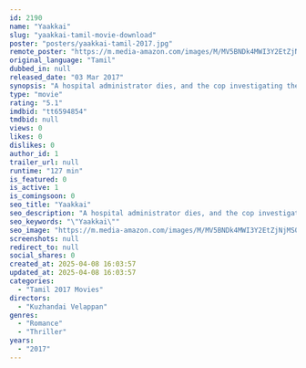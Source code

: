```yaml
---
id: 2190
name: "Yaakkai"
slug: "yaakkai-tamil-movie-download"
poster: "posters/yaakkai-tamil-2017.jpg"
remote_poster: "https://m.media-amazon.com/images/M/MV5BNDk4MWI3Y2EtZjNjMS00MGYwLWE1MjAtMTdiZWY1ZjUyNDU4XkEyXkFqcGc@._V1_SX300.jpg"
original_language: "Tamil"
dubbed_in: null
released_date: "03 Mar 2017"
synopsis: "A hospital administrator dies, and the cop investigating the murder finds that this is just one in a series of grisly crimes."
type: "movie"
rating: "5.1"
imdbid: "tt6594854"
tmdbid: null
views: 0
likes: 0
dislikes: 0
author_id: 1
trailer_url: null
runtime: "127 min"
is_featured: 0
is_active: 1
is_comingsoon: 0
seo_title: "Yaakkai"
seo_description: "A hospital administrator dies, and the cop investigating the murder finds that this is just one in a series of grisly crimes."
seo_keywords: "\"Yaakkai\""
seo_image: "https://m.media-amazon.com/images/M/MV5BNDk4MWI3Y2EtZjNjMS00MGYwLWE1MjAtMTdiZWY1ZjUyNDU4XkEyXkFqcGc@._V1_SX300.jpg"
screenshots: null
redirect_to: null
social_shares: 0
created_at: 2025-04-08 16:03:57
updated_at: 2025-04-08 16:03:57
categories:
  - "Tamil 2017 Movies"
directors:
  - "Kuzhandai Velappan"
genres:
  - "Romance"
  - "Thriller"
years:
  - "2017"
---
```

